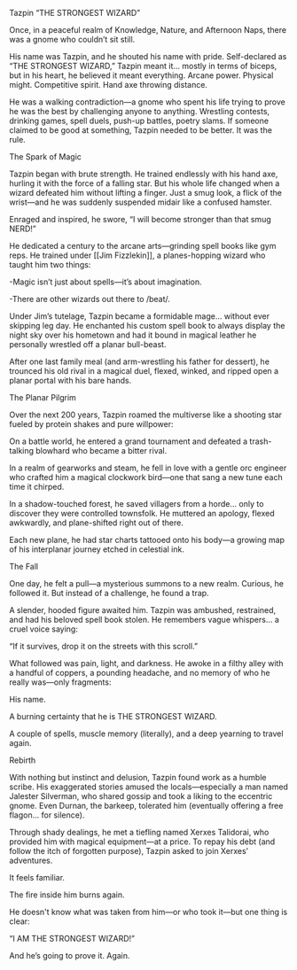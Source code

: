 Tazpin “THE STRONGEST WIZARD”

Once, in a peaceful realm of Knowledge, Nature, and Afternoon Naps, there was a gnome who couldn’t sit still.

His name was Tazpin, and he shouted his name with pride. Self-declared as “THE STRONGEST WIZARD,” Tazpin meant it… mostly in terms of biceps, but in his heart, he believed it meant everything. Arcane power. Physical might. Competitive spirit. Hand axe throwing distance.

He was a walking contradiction—a gnome who spent his life trying to prove he was the best by challenging anyone to anything. Wrestling contests, drinking games, spell duels, push-up battles, poetry slams. If someone claimed to be good at something, Tazpin needed to be better. It was the rule.

The Spark of Magic

Tazpin began with brute strength. He trained endlessly with his hand axe, hurling it with the force of a falling star. But his whole life changed when a wizard defeated him without lifting a finger. Just a smug look, a flick of the wrist—and he was suddenly suspended midair like a confused hamster.

Enraged and inspired, he swore, “I will become stronger than that smug NERD!”

He dedicated a century to the arcane arts—grinding spell books like gym reps. He trained under [[Jim Fizzlekin]], a planes-hopping wizard who taught him two things:

-Magic isn’t just about spells—it’s about imagination.

-There are other wizards out there to /beat/.

Under Jim’s tutelage, Tazpin became a formidable mage… without ever skipping leg day. He enchanted his custom spell book to always display the night sky over his hometown and had it bound in magical leather he personally wrestled off a planar bull-beast.

After one last family meal (and arm-wrestling his father for dessert), he trounced his old rival in a magical duel, flexed, winked, and ripped open a planar portal with his bare hands.

The Planar Pilgrim

Over the next 200 years, Tazpin roamed the multiverse like a shooting star fueled by protein shakes and pure willpower:

On a battle world, he entered a grand tournament and defeated a trash-talking blowhard who became a bitter rival.

In a realm of gearworks and steam, he fell in love with a gentle orc engineer who crafted him a magical clockwork bird—one that sang a new tune each time it chirped.

In a shadow-touched forest, he saved villagers from a horde… only to discover they were controlled townsfolk. He muttered an apology, flexed awkwardly, and plane-shifted right out of there.

Each new plane, he had star charts tattooed onto his body—a growing map of his interplanar journey etched in celestial ink.

The Fall

One day, he felt a pull—a mysterious summons to a new realm. Curious, he followed it. But instead of a challenge, he found a trap.

A slender, hooded figure awaited him. Tazpin was ambushed, restrained, and had his beloved spell book stolen. He remembers vague whispers… a cruel voice saying:

“If it survives, drop it on the streets with this scroll.”

What followed was pain, light, and darkness. He awoke in a filthy alley with a handful of coppers, a pounding headache, and no memory of who he really was—only fragments:

His name.

A burning certainty that he is THE STRONGEST WIZARD.

A couple of spells, muscle memory (literally), and a deep yearning to travel again.

Rebirth

With nothing but instinct and delusion, Tazpin found work as a humble scribe. His exaggerated stories amused the locals—especially a man named Jalester Silverman, who shared gossip and took a liking to the eccentric gnome. Even Durnan, the barkeep, tolerated him (eventually offering a free flagon… for silence).

Through shady dealings, he met a tiefling named Xerxes Talidorai, who provided him with magical equipment—at a price. To repay his debt (and follow the itch of forgotten purpose), Tazpin asked to join Xerxes’ adventures.

It feels familiar.

The fire inside him burns again.

He doesn't know what was taken from him—or who took it—but one thing is clear:

“I AM THE STRONGEST WIZARD!”

And he’s going to prove it. Again.